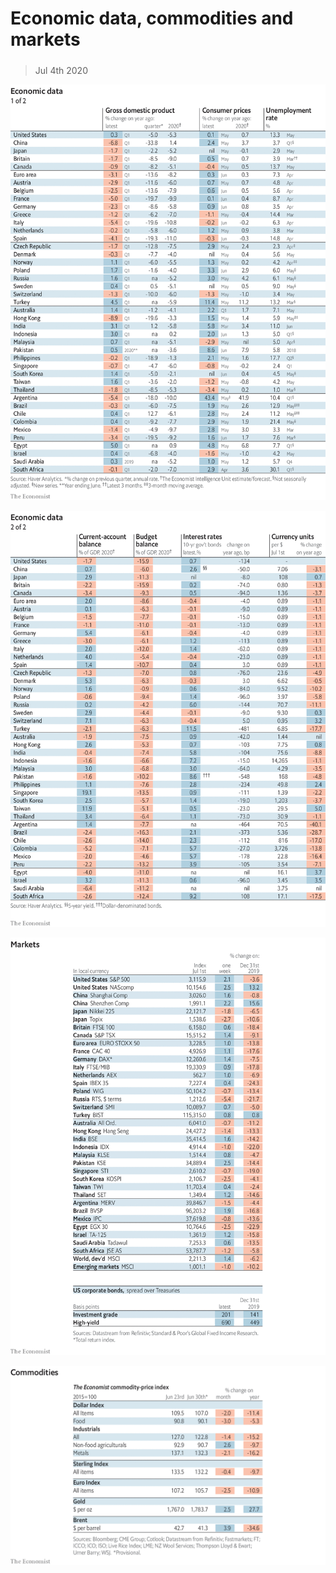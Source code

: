 ###### 

# Economic data, commodities and markets 

#####  

> Jul 4th 2020 

![image](images/20200704_INT101.png) 


![image](images/20200704_INT102.png) 


![image](images/20200704_INT201.png) 


![image](images/20200704_INT401.png) 


